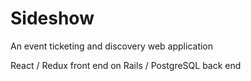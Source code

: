 # Sideshow
An event ticketing and discovery web application

React / Redux front end on Rails / PostgreSQL back end
